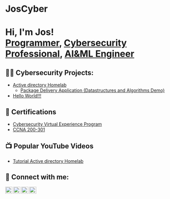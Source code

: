 # JosCyber
<h1>Hi, I'm Jos! <br/><a href="https://github.com/awuniyaw">Programmer</a>, <a href="https://www.linkedin.com/in/joshmadakor/">Cybersecurity Professional</a>, <a href="https://www.youtube.com/c/JosTech">AI&ML Engineer</a></h1>

<h2>👨‍💻 Cybersecurity Projects:</h2>

- [Active directory Homelab](https://github.com/JosCyber/LABurl)
  - [Package Delivery Application (Datastructures and Algorithms Demo)](https://github.com/joshmadakor1/Package-Delivery-Pathfinding-Algorithm)
- [Hello World!!!](linkedin.com/in/joseph-yaw-awuni-0a20b1208)
<h2>📰 Certifications</h2>

 - [Cybersecurity Virtual Experience Program](https://github.com/JosCyber/LABurl1)
 - [CCNA 200-301](https://github.com/JosCyber/LABurl)
 
<h2>📺 Popular YouTube Videos</h2>

 - [Tutorial Active directory Homelab](https://www.youtube.com/watch?v=a83ASGn_V_s)


<h2> 🤳 Connect with me:</h2>

[<img align="left" alt="JoshMadakor | YouTube" width="22px" src="https://cdn.jsdelivr.net/npm/simple-icons@v3/icons/youtube.svg" />][youtube]
[<img align="left" alt="JoshMadakor | Twitter" width="22px" src="https://cdn.jsdelivr.net/npm/simple-icons@v3/icons/twitter.svg" />][twitter]
[<img align="left" alt="JoshMadakor | LinkedIn" width="22px" src="https://cdn.jsdelivr.net/npm/simple-icons@v3/icons/linkedin.svg" />][linkedin]
[<img align="left" alt="JoshMadakor | Instagram" width="22px" src="https://cdn.jsdelivr.net/npm/simple-icons@v3/icons/instagram.svg" />][instagram]

[twitter]: https://twitter.com/MendelYaw
[youtube]: https://www.youtube.com/c/JosTech
[instagram]: https://www.instagram.com/josawuni/
[linkedin]: https://linkedin.com/in/joseph-yaw-awuni-0a20b1208

<!--
**awuniyaw/awuniyaw** is a ✨ _special_ ✨ repository because its `README.md` (this file) appears on your GitHub profile.

Here are some ideas to get you started:

- 🔭 I’m currently working on ...
- 🌱 I’m currently learning ...
- 👯 I’m looking to collaborate on ...
- 🤔 I’m looking for help with ...
- 💬 Ask me about ...
- 📫 How to reach me: ...
- 😄 Pronouns: ...
- ⚡ Fun fact: ...
-->
